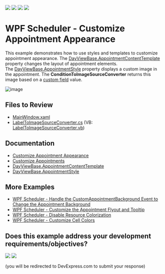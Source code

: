 <!-- default badges list -->
![](https://img.shields.io/endpoint?url=https://codecentral.devexpress.com/api/v1/VersionRange/128655874/22.2.2%2B)
[![](https://img.shields.io/badge/Open_in_DevExpress_Support_Center-FF7200?style=flat-square&logo=DevExpress&logoColor=white)](https://supportcenter.devexpress.com/ticket/details/T545892)
[![](https://img.shields.io/badge/📖_How_to_use_DevExpress_Examples-e9f6fc?style=flat-square)](https://docs.devexpress.com/GeneralInformation/403183)
[![](https://img.shields.io/badge/💬_Leave_Feedback-feecdd?style=flat-square)](#does-this-example-address-your-development-requirementsobjectives)
<!-- default badges end -->

# WPF Scheduler - Customize Appointment Appearance

This example demonstrates how to use styles and templates to customize appointment appearance. The [DayViewBase.AppointmentContentTemplate](https://docs.devexpress.com/WPF/DevExpress.Xpf.Scheduling.DayViewBase.AppointmentContentTemplate) property changes the layout of appointment elements. The [DayViewBase.AppointmentStyle](https://docs.devexpress.com/WPF/DevExpress.Xpf.Scheduling.DayViewBase.AppointmentStyle) property displays a custom image in the appointment. The **ConditionToImageSourceConverter** returns this image based on a [custom field](https://docs.devexpress.com/WPF/119962/controls-and-libraries/scheduler/data-binding/custom-fields) value.

![image](https://github.com/DevExpress-Examples/how-to-customize-the-appointment-appearance-t545892/assets/65009440/74559f62-5dba-4903-8f7d-9596afecbde5)

## Files to Review

* [MainWindow.xaml](./CS/CustomizeAppointmentExample/MainWindow.xaml)
* [LabelToImageSourceConverter.cs](./CS/CustomizeAppointmentExample/Converters/LabelToImageSourceConverter.cs) (VB: [LabelToImageSourceConverter.vb](./VB/CustomizeAppointmentExample/Converters/LabelToImageSourceConverter.vb))

## Documentation

* [Customize Appointment Appearance](https://docs.devexpress.com/WPF/116758/controls-and-libraries/scheduler/examples/how-to-customize-appointment-appearance)
* [Customize Appointments](https://docs.devexpress.com/WPF/119867/controls-and-libraries/scheduler/styles-and-templates/visual-appointment)
* [DayViewBase.AppointmentContentTemplate](https://docs.devexpress.com/WPF/DevExpress.Xpf.Scheduling.DayViewBase.AppointmentContentTemplate)
* [DayViewBase.AppointmentStyle](https://docs.devexpress.com/WPF/DevExpress.Xpf.Scheduling.DayViewBase.AppointmentStyle)

## More Examples

* [WPF Scheduler - Handle the CustomAppointmentBackground Event to Change the Appointment Background](https://github.com/DevExpress-Examples/wpf-scheduler-handle-customappointmentbackground-event-to-change-appointment-background)
* [WPF Scheduler - Customize the Appointment Flyout and Tooltip](https://github.com/DevExpress-Examples/how-to-customize-the-appointment-flyout-t584389)
* [WPF Scheduler - Disable Resource Colorization](https://github.com/DevExpress-Examples/how-to-disable-resource-colorization)
* [WPF Scheduler - Customize Cell Colors](https://github.com/DevExpress-Examples/how-to-set-the-cell-color-using-different-approaches-t604609)
<!-- feedback -->
## Does this example address your development requirements/objectives?

[<img src="https://www.devexpress.com/support/examples/i/yes-button.svg"/>](https://www.devexpress.com/support/examples/survey.xml?utm_source=github&utm_campaign=wpf-scheduler-customize-appointment-appearance&~~~was_helpful=yes) [<img src="https://www.devexpress.com/support/examples/i/no-button.svg"/>](https://www.devexpress.com/support/examples/survey.xml?utm_source=github&utm_campaign=wpf-scheduler-customize-appointment-appearance&~~~was_helpful=no)

(you will be redirected to DevExpress.com to submit your response)
<!-- feedback end -->
